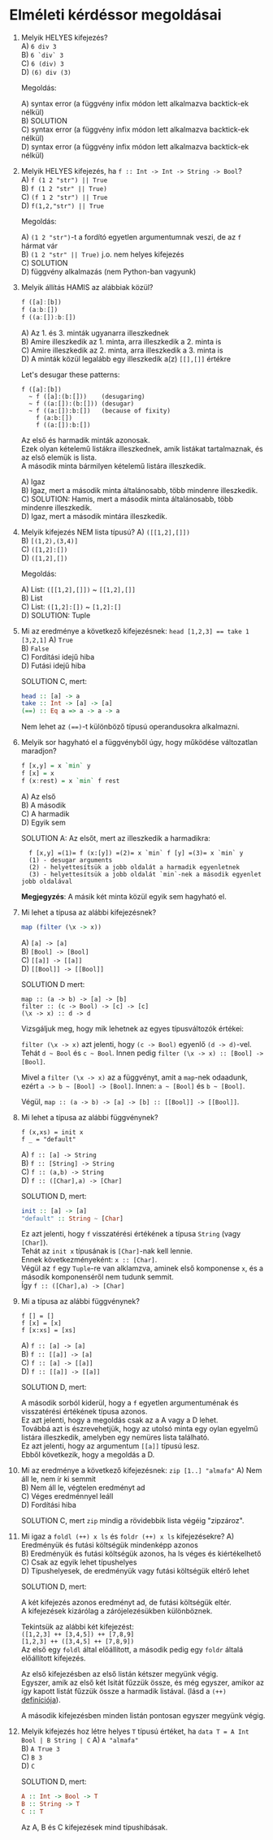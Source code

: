 # Elméleti kérdéssor megoldásai

1. Melyik HELYES kifejezés?  
    A) `6 div 3`  
    B) ``6 `div` 3``  
    C) `6 (div) 3`  
    D) `(6) div (3)`


    Megoldás:


    A) syntax error (a függvény infix módon lett alkalmazva backtick-ek nélkül)  
    B) SOLUTION  
    C) syntax error (a függvény infix módon lett alkalmazva backtick-ek nélkül)  
    D) syntax error (a függvény infix módon lett alkalmazva backtick-ek nélkül)  


2. Melyik HELYES kifejezés, ha `f :: Int -> Int -> String -> Bool`?  
    A) `f (1 2 "str") || True`  
    B) `f (1 2 "str" || True)`  
    C) `(f 1 2 "str") || True`  
    D) `f(1,2,"str") || True`  


    Megoldás:


    A) `(1 2 "str")`-t a fordító egyetlen argumentumnak veszi, de az `f` hármat vár  
    B) `(1 2 "str" || True)` j.o. nem helyes kifejezés  
    C) SOLUTION  
    D) függvény alkalmazás (nem Python-ban vagyunk)  


3. Melyik állítás HAMIS az alábbiak közül?
    ```haskell
    f ([a]:[b])
    f (a:b:[])
    f ((a:[]):b:[])
    ```
    A) Az 1. és 3. minták ugyanarra illeszkednek  
    B) Amire illeszkedik az 1. minta, arra illeszkedik a 2. minta is  
    C) Amire illeszkedik az 2. minta, arra illeszkedik a 3. minta is  
    D) A minták közül legalább egy illeszkedik a(z) `[[],[]]` értékre  


    Let's desugar these patterns:


    ```
    f ([a]:[b])
      ~ f ([a]:(b:[]))    (desugaring)
      ~ f ((a:[]):(b:[])) (desugar)
      ~ f ((a:[]):b:[])   (because of fixity)
        f (a:b:[])
        f ((a:[]):b:[])
    ```

    Az első és harmadik minták azonosak.  
    Ezek olyan kételemű listákra illeszkednek, amik listákat tartalmaznak, és az első elemük is lista.  
    A második minta bármilyen kételemű listára illeszkedik.  

    A) Igaz  
    B) Igaz, mert a második minta általánosabb, több mindenre illeszkedik.  
    C) SOLUTION: Hamis, mert a második minta általánosabb, több mindenre illeszkedik.  
    D) Igaz, mert a második mintára illeszkedik.  


4. Melyik kifejezés NEM lista típusú?
    A) `([[1,2],[]])`  
    B) `[(1,2),(3,4)]`  
    C) `([1,2]:[])`  
    D) `([1,2],[])`  


    Megoldás:


    A) List: `([[1,2],[]])` ~ `[[1,2],[]]`  
    B) List  
    C) List: `([1,2]:[])` ~ `[1,2]:[]`  
    D) SOLUTION: Tuple   


5. Mi az eredménye a következő kifejezésnek: `head [1,2,3] == take 1 [3,2,1]`
    A) `True`  
    B) `False`  
    C) Fordítási idejű hiba  
    D) Futási idejű hiba  


    SOLUTION C, mert:


    ```haskell
    head :: [a] -> a
    take :: Int -> [a] -> [a]
    (==) :: Eq a => a -> a -> a
    ```


    Nem lehet az `(==)`-t különböző típusú operandusokra alkalmazni.


6. Melyik sor hagyható el a függvényből úgy, hogy működése változatlan maradjon?
    ```haskell
    f [x,y] = x `min` y
    f [x] = x
    f (x:rest) = x `min` f rest
    ```
    A) Az első  
    B) A második  
    C) A harmadik  
    D) Egyik sem  


    SOLUTION A: Az elsőt, mert az illeszkedik a harmadikra:


    ```
      f [x,y] =(1)= f (x:[y]) =(2)= x `min` f [y] =(3)= x `min` y
      (1) - desugar arguments
      (2) - helyettesítsük a jobb oldalát a harmadik egyenletnek
      (3) - helyettesítsük a jobb oldalát `min`-nek a második egyenlet jobb oldalával
    ```
    __Megjegyzés__: A másik két minta közül egyik sem hagyható el.


7. Mi lehet a típusa az alábbi kifejezésnek?
    ```haskell
    map (filter (\x -> x))
    ```
    
    
    A) `[a] -> [a]`  
    B) `[Bool] -> [Bool]`  
    C) `[[a]] -> [[a]]`  
    D) `[[Bool]] -> [[Bool]]`  


    SOLUTION D mert:
    ```
    map :: (a -> b) -> [a] -> [b]
    filter :: (c -> Bool) -> [c] -> [c]
    (\x -> x) :: d -> d
    ```


    Vizsgáljuk meg, hogy mik lehetnek az egyes típusváltozók értékei:


    `filter (\x -> x)` azt jelenti, hogy `(c -> Bool)` egyenlő `(d -> d)`-vel.
    Tehát `d ~ Bool` és `c ~ Bool`. Innen pedig `filter (\x -> x) :: [Bool] -> [Bool]`.


    Mivel a `filter (\x -> x)` az a függvényt, amit a `map`-nek odaadunk, ezért `a -> b ~ [Bool] -> [Bool]`.
    Innen: `a ~ [Bool]` és `b ~ [Bool]`.


    Végül, `map :: (a -> b) -> [a] -> [b] :: [[Bool]] -> [[Bool]]`.


8. Mi lehet a típusa az alábbi függvénynek?
    ```
    f (x,xs) = init x
    f _ = "default"
    ```
    A) `f :: [a] -> String`  
    B) `f :: [String] -> String`  
    C) `f :: (a,b) -> String`  
    D) `f :: ([Char],a) -> [Char]`  


    SOLUTION D, mert:
    
    
    ```haskell
    init :: [a] -> [a]
    "default" :: String ~ [Char]
    ```
    
    
    Ez azt jelenti, hogy `f` visszatérési értékének a típusa `String` (vagy `[Char]`).  
    Tehát az `init x` típusának is `[Char]`-nak kell lennie.  
    Ennek következményeként: `x :: [Char]`.  
    Végül az `f` egy `Tuple`-re van alklamzva, aminek első komponense `x`, és a második komponenséről nem tudunk semmit.  
    Így `f :: ([Char],a) -> [Char]`
    

9. Mi a típusa az alábbi függvénynek?
    ```
    f [] = []
    f [x] = [x]
    f [x:xs] = [xs]
    ```
    A) `f :: [a] -> [a]`  
    B) `f :: [[a]] -> [a]`  
    C) `f :: [a] -> [[a]]`  
    D) `f :: [[a]] -> [[a]]`  


    SOLUTION D, mert:


    A második sorból kiderül, hogy a `f` egyetlen argumentuménak és visszatérési értékének típusa azonos.  
    Ez azt jelenti, hogy a megoldás csak az a A vagy a D lehet.  
    Továbbá azt is észrevehetjük, hogy az utolsó minta egy oylan egyelmű listára illeszkedik, amelyben egy nemüres lista található.  
    Ez azt jelenti, hogy az argumentum `[[a]]` típusú lesz.  
    Ebből következik, hogy a megoldás a D.  

10. Mi az eredménye a következő kifejezésnek: `zip [1..] "almafa"`
    A) Nem áll le, nem ír ki semmit  
    B) Nem áll le, végtelen eredményt ad  
    C) Véges eredménnyel leáll  
    D) Fordítási hiba  


    SOLUTION C, mert `zip` mindig a rövidebbik lista végéig "zipzároz".


11. Mi igaz a `foldl (++) x ls` és `foldr (++) x ls` kifejezésekre?
    A) Eredményük és futási költségük mindenképp azonos  
    B) Eredményük és futási költségük azonos, ha ls véges és kiértékelhető  
    C) Csak az egyik lehet típushelyes  
    D) Típushelyesek, de eredményük vagy futási költségük eltérő lehet  


    SOLUTION D, mert:


    A két kifejezés azonos eredményt ad, de futási költségük eltér.  
    A kifejezések kizárólag a zárójelezésükben különböznek.  


    Tekintsük az alábbi két kifejezést:  
    `([1,2,3] ++ [3,4,5]) ++ [7,8,9]`  
    `[1,2,3] ++ ([3,4,5] ++ [7,8,9])`  
    Az első egy `foldl` által előállított, a második pedig egy `foldr` általá előállított kifejezés.


    Az első kifejezésben az első listán kétszer megyünk végig.  
    Egyszer, amik az első két lsitát fűzzük össze, és még egyszer, amikor az így kapott listát fűzzük össze a harmadik listával. (lásd a `(++)` [definíciója](http://lambda.inf.elte.hu/haskell/doc/libraries/base-4.9.0.0/src/GHC-Base.html#%2B%2B)).  


    A második kifejezésben minden listán pontosan egyszer megyünk végig.
    

12. Melyik kifejezés hoz létre helyes `T` típusú értéket, ha `data T = A Int Bool | B String | C`
    A) `A "almafa"`  
    B) `A True 3`  
    C) `B 3`  
    D) `C`  


    SOLUTION D, mert:
    ```haskell
    A :: Int -> Bool -> T
    B :: String -> T
    C :: T
    ```
    Az A, B és C kifejezések mind típushibásak.
